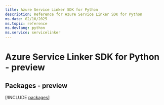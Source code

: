 ```yaml
---
title: Azure Service Linker SDK for Python
description: Reference for Azure Service Linker SDK for Python
ms.date: 02/10/2025
ms.topic: reference
ms.devlang: python
ms.service: servicelinker
---
```

# Azure Service Linker SDK for Python - preview
## Packages - preview
[!INCLUDE [packages](service-linker-index.md)]